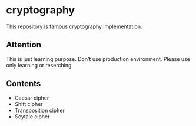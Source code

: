 # cryptography

This repository is famous cryptography implementation.

## Attention

This is just learning purpose.
Don't use production environment.
Please use only learning or reserching.

## Contents

- Caesar cipher
- Shift cipher
- Transposition cipher
- Scytale cipher